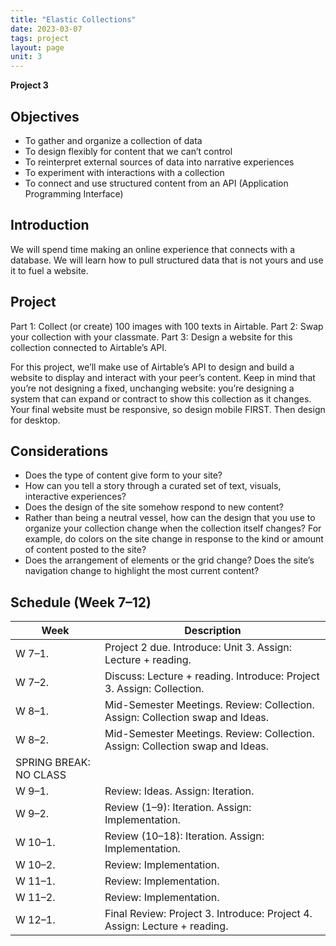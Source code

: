 ```yaml
---
title: "Elastic Collections"
date: 2023-03-07
tags: project
layout: page
unit: 3
---
```


**Project 3**

## Objectives
- To gather and organize a collection of data 
- To design flexibly for content that we can’t control
- To reinterpret external sources of data into narrative experiences
- To experiment with interactions with a collection
- To connect and use structured content from an API (Application Programming Interface) 

## Introduction
We will spend time making an online experience that connects with a database. We will learn how to pull structured data that is not yours and use it to fuel a website.

## Project
Part 1: Collect (or create) 100 images with 100 texts in Airtable. 
Part 2: Swap your collection with your classmate.
Part 3: Design a website for this collection connected to Airtable’s API. 

For this project, we’ll make use of Airtable’s API to design and build a website to display and interact with your peer’s content. Keep in mind that you’re not designing a fixed, unchanging website: you’re designing a system that can expand or contract to show this collection as it changes. Your final website must be responsive, so design mobile FIRST. Then design for desktop. 

## Considerations
- Does the type of content give form to your site? 
- How can you tell a story through a curated set of text, visuals, interactive experiences? 
- Does the design of the site somehow respond to new content? 
- Rather than being a neutral vessel, how can the design that you use to organize your collection change when the collection itself changes? For example, do colors on the site change in response to the kind or amount of content posted to the site? 
- Does the arrangement of elements or the grid change? Does the site’s navigation change to highlight the most current content?


## Schedule (Week 7–12)
| Week | Description |
| -- | -- |
| W 7–1.| Project 2 due. Introduce: Unit 3. Assign: Lecture + reading.|
| W 7–2.| Discuss: Lecture + reading. Introduce: Project 3. Assign: Collection.|
| W 8–1.| Mid-Semester Meetings. Review: Collection. Assign: Collection swap and Ideas.|
| W 8–2.| Mid-Semester Meetings. Review: Collection. Assign: Collection swap and Ideas. |
| SPRING BREAK: NO CLASS |
| W 9–1.| Review: Ideas. Assign: Iteration.|
| W 9–2.| Review (1–9): Iteration. Assign: Implementation.|
| W 10–1.| Review (10–18): Iteration. Assign: Implementation.|
| W 10–2.| Review: Implementation.|
| W 11–1.| Review: Implementation.|
| W 11–2.| Review: Implementation.|
| W 12–1.| Final Review: Project 3. Introduce: Project 4. Assign: Lecture + reading.|

